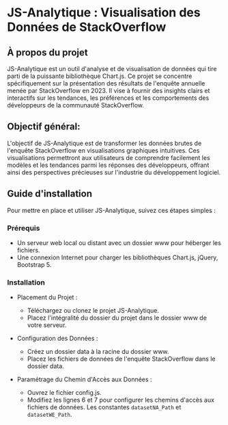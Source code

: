 # JS-Analytique : Visualisation des Données de StackOverflow

## À propos du projet
JS-Analytique est un outil d'analyse et de visualisation de données qui tire parti de la puissante bibliothèque Chart.js. 
Ce projet se concentre spécifiquement sur la présentation des résultats de l'enquête annuelle menée par StackOverflow en 2023. 
Il vise à fournir des insights clairs et interactifs sur les tendances, les préférences et les comportements des développeurs 
de la communauté StackOverflow.

## Objectif général:
L'objectif de JS-Analytique est de transformer les données brutes de l'enquête StackOverflow en visualisations graphiques 
intuitives. Ces visualisations permettront aux utilisateurs de comprendre facilement les modèles et les tendances parmi 
les réponses des développeurs, offrant ainsi des perspectives précieuses sur l'industrie du développement logiciel.

## Guide d'installation
Pour mettre en place et utiliser JS-Analytique, suivez ces étapes simples :

### Prérequis
- Un serveur web local ou distant avec un dossier www pour héberger les fichiers.
- Une connexion Internet pour charger les bibliothèques Chart.js, jQuery, Bootstrap 5.

### Installation
- Placement du Projet :
  - Téléchargez ou clonez le projet JS-Analytique.
  - Placez l'intégralité du dossier du projet dans le dossier www de votre serveur.

- Configuration des Données :
  - Créez un dossier data à la racine du dossier www.
  - Placez les fichiers de données de l'enquête StackOverflow dans le dossier data.

- Paramétrage du Chemin d'Accès aux Données :
  - Ouvrez le fichier config.js.
  - Modifiez les lignes 6 et 7 pour configurer les chemins d'accès aux fichiers de données. Les constantes `datasetNA_Path` et `datasetWE_Path`.
